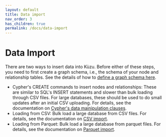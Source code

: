 ```yaml
---
layout: default
title: Data import
nav_order: 3
has_children: true
permalink: /docs/data-import
---
```


# Data Import 
There are two ways to insert data into Kùzu. Before either of these steps, you need to first create a graph schema, i.e., the schema of your node and relationship tables. See the details of how to [define a graph schema here](../cypher/ddl.md). 
  - Cypher's CREATE commands to insert nodes and relationships: These are similar to SQL's INSERT statements and slower than bulk loading through CSV files. For large databases, these should be used to do small updates after an initial CSV uploading. For details, see the documentation on [Cypher's data mainipulation clauses](../cypher/data-manipulation-clauses/overview.md).
  - Loading from CSV: Bulk load a large database from CSV files. For details, see the documentation on [CSV import](csv-import.md).
  - Loading from Parquet: Bulk load a large database from parquet files. For details, see the documentation on [Parquet import](parquet-import.md).
